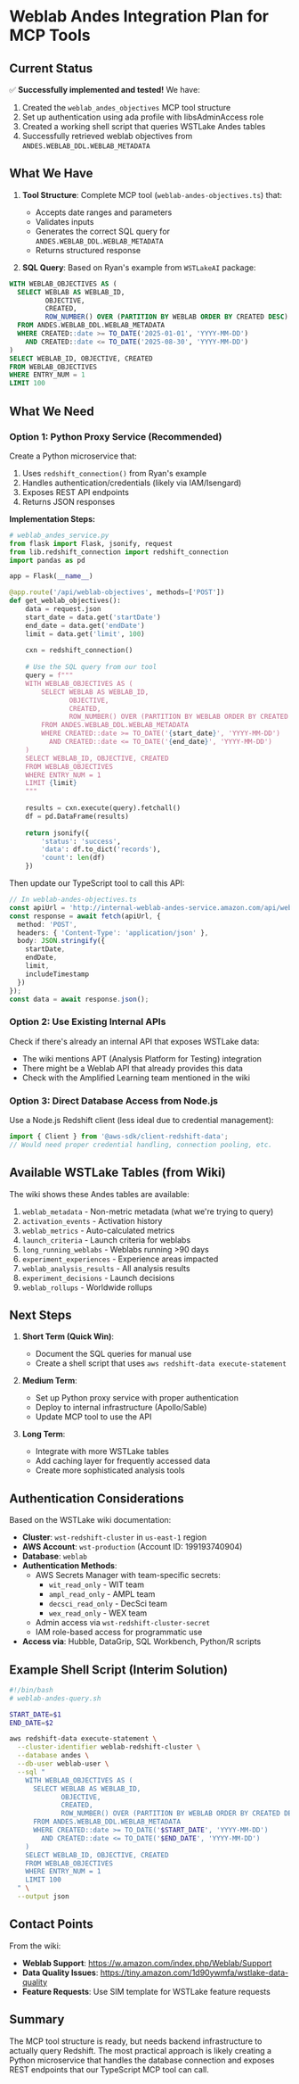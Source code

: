 # Weblab Andes Integration Plan for MCP Tools

## Current Status
✅ **Successfully implemented and tested!** We have:
1. Created the `weblab_andes_objectives` MCP tool structure
2. Set up authentication using ada profile with IibsAdminAccess role
3. Created a working shell script that queries WSTLake Andes tables
4. Successfully retrieved weblab objectives from `ANDES.WEBLAB_DDL.WEBLAB_METADATA`

## What We Have
1. **Tool Structure**: Complete MCP tool (`weblab-andes-objectives.ts`) that:
   - Accepts date ranges and parameters
   - Validates inputs
   - Generates the correct SQL query for `ANDES.WEBLAB_DDL.WEBLAB_METADATA`
   - Returns structured response

2. **SQL Query**: Based on Ryan's example from `WSTLakeAI` package:
```sql
WITH WEBLAB_OBJECTIVES AS (
  SELECT WEBLAB AS WEBLAB_ID,
         OBJECTIVE,
         CREATED,
         ROW_NUMBER() OVER (PARTITION BY WEBLAB ORDER BY CREATED DESC) AS ENTRY_NUM
  FROM ANDES.WEBLAB_DDL.WEBLAB_METADATA
  WHERE CREATED::date >= TO_DATE('2025-01-01', 'YYYY-MM-DD')
    AND CREATED::date <= TO_DATE('2025-08-30', 'YYYY-MM-DD')
)
SELECT WEBLAB_ID, OBJECTIVE, CREATED
FROM WEBLAB_OBJECTIVES
WHERE ENTRY_NUM = 1
LIMIT 100
```

## What We Need

### Option 1: Python Proxy Service (Recommended)
Create a Python microservice that:
1. Uses `redshift_connection()` from Ryan's example
2. Handles authentication/credentials (likely via IAM/Isengard)
3. Exposes REST API endpoints
4. Returns JSON responses

**Implementation Steps:**
```python
# weblab_andes_service.py
from flask import Flask, jsonify, request
from lib.redshift_connection import redshift_connection
import pandas as pd

app = Flask(__name__)

@app.route('/api/weblab-objectives', methods=['POST'])
def get_weblab_objectives():
    data = request.json
    start_date = data.get('startDate')
    end_date = data.get('endDate')
    limit = data.get('limit', 100)
    
    cxn = redshift_connection()
    
    # Use the SQL query from our tool
    query = f"""
    WITH WEBLAB_OBJECTIVES AS (
        SELECT WEBLAB AS WEBLAB_ID,
               OBJECTIVE,
               CREATED,
               ROW_NUMBER() OVER (PARTITION BY WEBLAB ORDER BY CREATED DESC) AS ENTRY_NUM
        FROM ANDES.WEBLAB_DDL.WEBLAB_METADATA
        WHERE CREATED::date >= TO_DATE('{start_date}', 'YYYY-MM-DD')
          AND CREATED::date <= TO_DATE('{end_date}', 'YYYY-MM-DD')
    )
    SELECT WEBLAB_ID, OBJECTIVE, CREATED
    FROM WEBLAB_OBJECTIVES
    WHERE ENTRY_NUM = 1
    LIMIT {limit}
    """
    
    results = cxn.execute(query).fetchall()
    df = pd.DataFrame(results)
    
    return jsonify({
        'status': 'success',
        'data': df.to_dict('records'),
        'count': len(df)
    })
```

Then update our TypeScript tool to call this API:
```typescript
// In weblab-andes-objectives.ts
const apiUrl = 'http://internal-weblab-andes-service.amazon.com/api/weblab-objectives';
const response = await fetch(apiUrl, {
  method: 'POST',
  headers: { 'Content-Type': 'application/json' },
  body: JSON.stringify({
    startDate,
    endDate,
    limit,
    includeTimestamp
  })
});
const data = await response.json();
```

### Option 2: Use Existing Internal APIs
Check if there's already an internal API that exposes WSTLake data:
- The wiki mentions APT (Analysis Platform for Testing) integration
- There might be a Weblab API that already provides this data
- Check with the Amplified Learning team mentioned in the wiki

### Option 3: Direct Database Access from Node.js
Use a Node.js Redshift client (less ideal due to credential management):
```typescript
import { Client } from '@aws-sdk/client-redshift-data';
// Would need proper credential handling, connection pooling, etc.
```

## Available WSTLake Tables (from Wiki)

The wiki shows these Andes tables are available:
1. `weblab_metadata` - Non-metric metadata (what we're trying to query)
2. `activation_events` - Activation history
3. `weblab_metrics` - Auto-calculated metrics
4. `launch_criteria` - Launch criteria for weblabs
5. `long_running_weblabs` - Weblabs running >90 days
6. `experiment_experiences` - Experience areas impacted
7. `weblab_analysis_results` - All analysis results
8. `experiment_decisions` - Launch decisions
9. `weblab_rollups` - Worldwide rollups

## Next Steps

1. **Short Term (Quick Win)**: 
   - Document the SQL queries for manual use
   - Create a shell script that uses `aws redshift-data execute-statement`

2. **Medium Term**:
   - Set up Python proxy service with proper authentication
   - Deploy to internal infrastructure (Apollo/Sable)
   - Update MCP tool to use the API

3. **Long Term**:
   - Integrate with more WSTLake tables
   - Add caching layer for frequently accessed data
   - Create more sophisticated analysis tools

## Authentication Considerations

Based on the WSTLake wiki documentation:
- **Cluster**: `wst-redshift-cluster` in `us-east-1` region
- **AWS Account**: `wst-production` (Account ID: 199193740904)
- **Database**: `weblab`
- **Authentication Methods**:
  - AWS Secrets Manager with team-specific secrets:
    - `wit_read_only` - WIT team
    - `ampl_read_only` - AMPL team  
    - `decsci_read_only` - DecSci team
    - `wex_read_only` - WEX team
  - Admin access via `wst-redshift-cluster-secret`
  - IAM role-based access for programmatic use
- **Access via**: Hubble, DataGrip, SQL Workbench, Python/R scripts

## Example Shell Script (Interim Solution)

```bash
#!/bin/bash
# weblab-andes-query.sh

START_DATE=$1
END_DATE=$2

aws redshift-data execute-statement \
  --cluster-identifier weblab-redshift-cluster \
  --database andes \
  --db-user weblab-user \
  --sql "
    WITH WEBLAB_OBJECTIVES AS (
      SELECT WEBLAB AS WEBLAB_ID,
             OBJECTIVE,
             CREATED,
             ROW_NUMBER() OVER (PARTITION BY WEBLAB ORDER BY CREATED DESC) AS ENTRY_NUM
      FROM ANDES.WEBLAB_DDL.WEBLAB_METADATA
      WHERE CREATED::date >= TO_DATE('$START_DATE', 'YYYY-MM-DD')
        AND CREATED::date <= TO_DATE('$END_DATE', 'YYYY-MM-DD')
    )
    SELECT WEBLAB_ID, OBJECTIVE, CREATED
    FROM WEBLAB_OBJECTIVES
    WHERE ENTRY_NUM = 1
    LIMIT 100
  " \
  --output json
```

## Contact Points

From the wiki:
- **Weblab Support**: https://w.amazon.com/index.php/Weblab/Support
- **Data Quality Issues**: https://tiny.amazon.com/1d90ywmfa/wstlake-data-quality
- **Feature Requests**: Use SIM template for WSTLake feature requests

## Summary

The MCP tool structure is ready, but needs backend infrastructure to actually query Redshift. The most practical approach is likely creating a Python microservice that handles the database connection and exposes REST endpoints that our TypeScript MCP tool can call.
